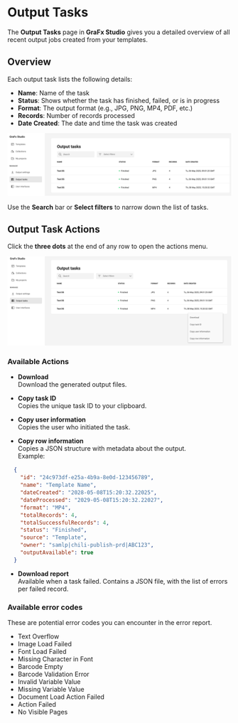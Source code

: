 # Output Tasks

The **Output Tasks** page in **GraFx Studio** gives you a detailed overview of all recent output jobs created from your templates.

## Overview

Each output task lists the following details:

- **Name**: Name of the task
- **Status**: Shows whether the task has finished, failed, or is in progress
- **Format**: The output format (e.g., JPG, PNG, MP4, PDF, etc.)
- **Records**: Number of records processed
- **Date Created**: The date and time the task was created

![screenshot-full](ot1.png)

Use the **Search** bar or **Select filters** to narrow down the list of tasks.

## Output Task Actions

Click the **three dots** at the end of any row to open the actions menu.

![screenshot-full](ot2.png)

### Available Actions

- **Download**  
  Download the generated output files.

- **Copy task ID**  
  Copies the unique task ID to your clipboard.

- **Copy user information**  
  Copies the user who initiated the task.

- **Copy row information**  
  Copies a JSON structure with metadata about the output.  
  Example:

```json
  {
    "id": "24c973df-e25a-4b9a-8e0d-123456789",
    "name": "Template Name",
    "dateCreated": "2028-05-08T15:20:32.22025",
    "dateProcessed": "2029-05-08T15:20:32.22027",
    "format": "MP4",
    "totalRecords": 4,
    "totalSuccessfulRecords": 4,
    "status": "Finished",
    "source": "Template",
    "owner": "samlp|chili-publish-prd|ABC123",
    "outputAvailable": true
  }
```

- **Download report**  
  Available when a task failed. Contains a JSON file, with the list of errors per failed record.
  
### Available error codes

These are potential error codes you can encounter in the error report.

- Text Overflow
- Image Load Failed
- Font Load Failed
- Missing Character in Font
- Barcode Empty
- Barcode Validation Error
- Invalid Variable Value
- Missing Variable Value
- Document Load Action Failed
- Action Failed
- No Visible Pages